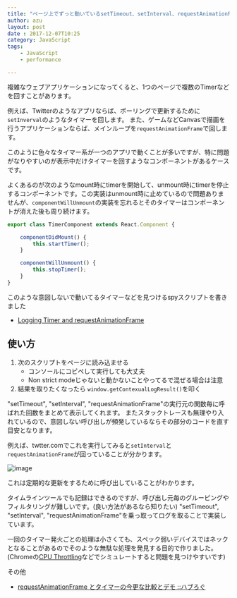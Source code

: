 ```yaml
---
title: "ページ上でずっと動いているsetTimeout、setInterval、requestAnimationFrameを見つけてパフォーマンス改善する"
author: azu
layout: post
date : 2017-12-07T10:25
category: JavaScript
tags:
    - JavaScript
    - performance

---
```


複雑なウェブアプリケーションになってくると、1つのページで複数のTimerなどを回すことがあります。

例えば、Twitterのようなアプリならば、ポーリングで更新するために`setInverval`のようなタイマーを回します。
また、ゲームなどCanvasで描画を行うアプリケーションならば、メインループを`requestAnimationFrame`で回します。

このように色々なタイマー系が一つのアプリで動くことが多いですが、特に問題がなりやすいのが表示中だけタイマーを回すようなコンポーネントがあるケースです。

よくあるのが次のようなmount時にtimerを開始して、unmount時にtimerを停止するコンポーネントです。この実装はunmount時に止めているので問題ありませんが、`componentWillUnmount`の実装を忘れるとそのタイマーはコンポーネントが消えた後も周り続けます。

```js
export class TimerComponent extends React.Component {

    componentDidMount() {
        this.startTimer();
    }

    componentWillUnmount() {
        this.stopTimer();
    }
}

```

このような意図しないで動いてるタイマーなどを見つけるspyスクリプトを書きました

- [Logging Timer and requestAnimationFrame](https://gist.github.com/azu/d7942102dc5282b0eca859149791c3f0 "Logging Timer and requestAnimationFrame")

## 使い方

1. 次のスクリプトをページに読み込ませる	
	- コンソールにコピペして実行しても大丈夫
	- Non strict modeじゃないと動かないことやってるで混ぜる場合は注意
2. 結果を取りたくなったら `window.getContexualLogResult()`を叩く

"setTimeout", "setInterval", "requestAnimationFrame"の実行元の関数毎に呼ばれた回数をまとめて表示してくれます。
またスタックトレースも無理やり入れているので、意図しない呼び出しが頻発しているならその部分のコードを直す目安となります。

<script src="https://gist.github.com/azu/d7942102dc5282b0eca859149791c3f0.js"></script>

例えば、twtter.comでこれを実行してみると`setInterval`と`requestAnimationFrame`が回っていることが分かります。

![image](http://efcl.info/wp-content/uploads/2017/12/07-1512611803.png)

これは定期的な更新をするために呼び出していることがわかります。

タイムラインツールでも記録はできるのですが、呼び出し元毎のグルーピングやフィルタリングが難しいです。(良い方法があるなら知りたい)
"setTimeout", "setInterval", "requestAnimationFrame"を乗っ取ってログを取ることで実装しています。

一回のタイマー発火ごとの処理は小さくても、スペック弱いデバイスではネックとなることがあるのでそのような無駄な処理を発見する目的で作りました。
(Chromeの[CPU Throttling](https://umaar.com/dev-tips/88-cpu-throttling/ "CPU Throttling - Chrome DevTools - Dev Tips")などでシミュレートすると問題を見つけやすいです)

その他

- [requestAnimationFrame とタイマーの今更な比較とデモ ::ハブろぐ](https://havelog.ayumusato.com/develop/javascript/e725-timer_vs_raf.html "requestAnimationFrame とタイマーの今更な比較とデモ ::ハブろぐ")
